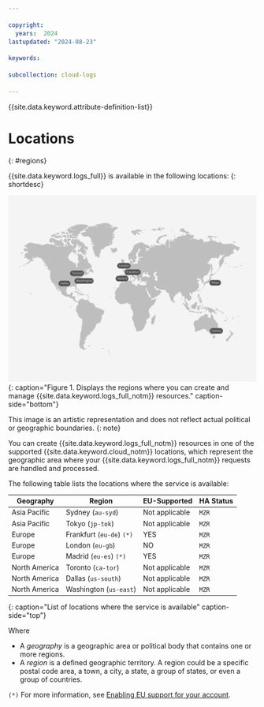 ```yaml
---

copyright:
  years:  2024
lastupdated: "2024-08-23"

keywords:

subcollection: cloud-logs

---
```


{{site.data.keyword.attribute-definition-list}}

# Locations
{: #regions}

{{site.data.keyword.logs_full}} is available in the following locations:
{: shortdesc}






![The image shows the locations where the {{site.data.keyword.logs_full_notm}} service is available.](/images/Cloud-Logs-0816-Locations.svg){: caption="Figure 1. Displays the regions where you can create and manage {{site.data.keyword.logs_full_notm}} resources." caption-side="bottom"}


This image is an artistic representation and does not reflect actual political or geographic boundaries.
{: note}

You can create {{site.data.keyword.logs_full_notm}} resources in one of the supported {{site.data.keyword.cloud_notm}} locations, which represent the geographic area where your {{site.data.keyword.logs_full_notm}} requests are handled and processed.

The following table lists the locations where the service is available:

| Geography             | Region                   | EU-Supported | HA Status |
|-----------------------|--------------------------|--------------|-----------|
| Asia Pacific        | Sydney (`au-syd`)        | Not applicable       | `MZR`     |
| Asia Pacific        | Tokyo (`jp-tok`)         | Not applicable        | `MZR`     |
| Europe              | Frankfurt (`eu-de`) `(*)`  | YES        | `MZR`     |
| Europe              | London (`eu-gb`)      | NO        | `MZR`     |
| Europe              | Madrid (`eu-es`) `(*)`     | YES        | `MZR`     |
| North America       | Toronto (`ca-tor`)       | Not applicable        | `MZR`     |
| North America       | Dallas (`us-south`)      | Not applicable        | `MZR`     |
| North America       | Washington (`us-east`)      | Not applicable        | `MZR`     |
{: caption="List of locations where the service is available" caption-side="top"}

Where
* A *geography* is a geographic area or political body that contains one or more regions.
* A *region* is a defined geographic territory. A region could be a specific postal code area, a town, a city, a state, a group of states, or even a group of countries.



`(*)` For more information, see [Enabling EU support for your account](/docs/account?topic=account-eu-supported).
